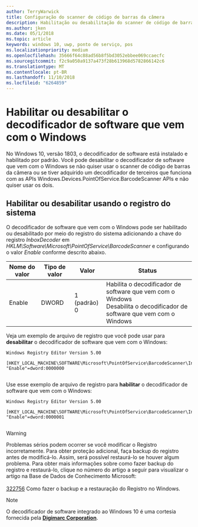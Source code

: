 ```yaml
---
author: TerryWarwick
title: Configuração do scanner de código de barras da câmera
description: Habilitação ou desabilitação do scanner de código de barras da câmera
ms.author: jken
ms.date: 05/1/2018
ms.topic: article
keywords: windows 10, uwp, ponto de serviço, pos
ms.localizationpriority: medium
ms.openlocfilehash: 35666f64c88ad56b8f5bd3052ebbee069ccaecfc
ms.sourcegitcommit: f2c9a050a9137a473f28b613968d5782866142c6
ms.translationtype: MT
ms.contentlocale: pt-BR
ms.lasthandoff: 11/10/2018
ms.locfileid: "6264859"
---
```

# <a name="enable-or-disable-the-software-decoder-that-ships-with-windows"></a>Habilitar ou desabilitar o decodificador de software que vem com o Windows
No Windows 10, versão 1803, o decodificador de software está instalado e habilitado por padrão.  Você pode desabilitar o decodificador de software que vem com o Windows se não quiser usar o scanner de código de barras da câmera ou se tiver adquirido um decodificador de terceiros que funciona com as APIs Windows.Devices.PointOfService.BarcodeScanner APIs e não quiser usar os dois.

## <a name="enable-or-disable-using-the-system-registry"></a>Habilitar ou desabilitar usando o registro do sistema
O decodificador de software que vem com o Windows pode ser habilitado ou desabilitado por meio do registro do sistema adicionando a chave do registro *InboxDecoder* em *HKLM\Software\Microsoft\PointOfService\BarcodeScanner* e configurando o valor *Enable* conforme descrito abaixo.

| Nome do valor  | Tipo de valor | Valor | Status |
| ----------- | --------- | -------|--------|
| Enable      | DWORD     | 1 (padrão)<br/>0 |  Habilita o decodificador de software que vem com o Windows <br/> Desabilita o decodificador de software que vem com o Windows |


Veja um exemplo de arquivo de registro que você pode usar para **desabilitar** o decodificador de software que vem com o Windows:

```
Windows Registry Editor Version 5.00

[HKEY_LOCAL_MACHINE\SOFTWARE\Microsoft\PointOfService\BarcodeScanner\InboxDecoder]
"Enable"=dword:0000000


```  
    
Use esse exemplo de arquivo de registro para **habilitar** o decodificador de software que vem com o Windows:

```
Windows Registry Editor Version 5.00

[HKEY_LOCAL_MACHINE\SOFTWARE\Microsoft\PointOfService\BarcodeScanner\InboxDecoder]
"Enable"=dword:0000001


```  

> [!Warning] 
> Problemas sérios podem ocorrer se você modificar o Registro incorretamente.  Para obter proteção adicional, faça backup do registro antes de modificá-lo.  Assim, será possível restaurá-lo se houver algum problema.  Para obter mais informações sobre como fazer backup do registro e restaurá-lo, clique no número do artigo a seguir para visualizar o artigo na Base de Dados de Conhecimento Microsoft: <br/><br/> [322756](http://support.microsoft.com/kb/322756) Como fazer o backup e a restauração do Registro no Windows.

> [!NOTE]
> O decodificador de software integrado ao Windows 10 é uma cortesia fornecida pela  [**Digimarc Corporation**](https://www.digimarc.com/).

